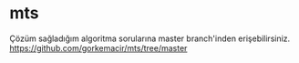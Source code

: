 # mts
Çözüm sağladığım algoritma sorularına master branch'inden erişebilirsiniz.
https://github.com/gorkemacir/mts/tree/master
